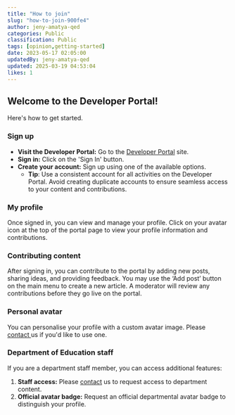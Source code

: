 ```yaml
---
title: "How to join"
slug: "how-to-join-900fe4"
author: jeny-amatya-qed
categories: Public
classification: Public
tags: [opinion,getting-started]
date: 2023-05-17 02:05:00 
updatedBy: jeny-amatya-qed
updated: 2025-03-19 04:53:04 
likes: 1
---
```


## Welcome to the Developer Portal! 

Here's how to get started.


### Sign up 

* **Visit the Developer Portal:** Go to the [Developer Portal](https://developer.qed.qld.gov.au/) site.
*  **Sign in:** Click on the 'Sign In' button.
* **Create your account:** Sign up using one of the available options.
    * **Tip**: Use a consistent account for all activities on the Developer Portal. Avoid creating duplicate accounts to ensure seamless access to your content and contributions.


### My profile

Once signed in, you can view and manage your profile. Click on your avatar icon at the top of the portal page to view your profile information and contributions.

### Contributing content
After signing in, you can contribute to the portal by adding new posts, sharing ideas, and providing feedback. You may use the ‘Add post’ button on the main menu to create a new article. A moderator will review any contributions before they go live on the portal.

### Personal avatar
You can personalise your profile with a custom avatar image. Please [contact ](mailto:developerportal@qed.qld.gov.au) us if you'd like to use one.

### Department of Education staff
If you are a department staff member, you can access additional features:
1. **Staff access:** Please [contact](mailto:developerportal@qed.qld.gov.au) us to request access to department content.
2. **Official avatar badge:** Request an official departmental avatar badge to distinguish your profile.
